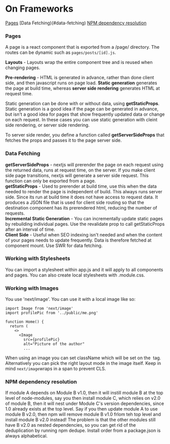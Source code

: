 # On Frameworks
[Pages](#pages)
[Data Fetching)(#data-fetching)
[NPM dependency resolution](#NPM-dependency-resolution)

### Pages
A page is a react component that is exported from a /page/ directory. The routes can be dynamic such as `pages/posts/[id].js`.

**Layouts** - Layouts wrap the entire component tree and is reused when changing pages. 

**Pre-rendering** - HTML is generated in advance, rather than done client side, and then javascript runs on page load. **Static generation** generates the page at build time, whereas **server side rendering** generates HTML at request time. 

Static generation can be done with or without data, using **getStaticProps**. Static generation is a good idea if the page can be generated in advance, but isn't a good idea for pages that show frequently updated data or change on each request. In these cases you can use static generation with cleint side rendering, or server side rendering.  

To server side render, you define a function called **getServerSideProps** that fetches the props and passes it to the page server side.  

### Data Fetching
**getServerSideProps** - nextjs will prerender the page on each request using the returned data, runs at request time, on the server. If you make client side page transitions, nextjs will generate a server side request. This function can only be exported from a page.  
**getStaticProps** - Used to prerender at build time, use this when the data needed to render the page is independent of build. This always runs server side. Since its run at build time it does not have access to request data. It produces a JSON file that is used for client side routing so that the destination component has its prerendered html, reducing the number of requests.  
**Incremental Static Generation** - You can incrementally update static pages by rebuilding individual pages. Use the revalidate prop to call getStaticProps after an interval of time.  
**Client Side** - Useful when SEO indexing isn't needed and when the content of your pages needs to update frequently. Data is therefore fetched at component mount. Use SWR for data fetching.

### Working with Stylesheets
You can import a stylesheet within app.js and it will apply to all components and pages. You can also create local stylesheets with .module.css.

### Working with Images
You use 'next/image'. You can use it with a local image like so:

```
import Image from 'next/image'
import profilePic from '../public/me.png'

function Home() {
  return (
    <>
      <Image
        src={profilePic}
        alt="Picture of the author"
        ...
```

When using an image you can set className which will be set on the <img> tag. Alternatively you can pick the right layout mode in the image itself. Keep in mind `next/image`wraps in a span to prevent CLS.

### NPM dependency resolution

If module A depends on Module B v1.0, then it will instill module B at the top level of node-modules, say you then install module C, which relies on v2.0 of module B, then it will nest under Module C's version dependencies, since 1.0 already exists at the top level. Say if you then update module A to use module B v2.0, then npm will remove module B v1.0 frlom teh top level and install module B v2.0 instead! The problem is that the other modules still have B v2.0 as nested dependencies, so you can get rid of the deduplication by running npm dedupe. Install order from a package.json is always alphabetical. 


